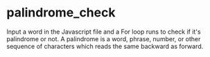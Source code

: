 # palindrome_check
Input a word in the Javascript file and a For loop runs to check if it's palindrome or not. A palindrome is a word, phrase, number, or other sequence of characters which reads the same backward as forward.
